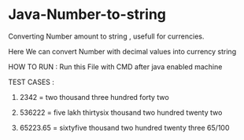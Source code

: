 # Java-Number-to-string
Converting Number amount to string , usefull for currencies.

Here We can convert Number with decimal values into currency string

HOW TO RUN :
Run this File with CMD after java enabled machine

TEST CASES :
1.    2342 = two thousand three hundred forty two

2.    536222 = five lakh thirtysix thousand two hundred twenty two

3.    65223.65 = sixtyfive thousand two hundred twenty three 65/100



